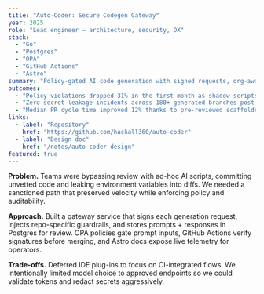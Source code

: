 ```yaml
---
title: "Auto-Coder: Secure Codegen Gateway"
year: 2025
role: "Lead engineer — architecture, security, DX"
stack:
  - "Go"
  - "Postgres"
  - "OPA"
  - "GitHub Actions"
  - "Astro"
summary: "Policy-gated AI code generation with signed requests, org-aware prompts, and attestations that ship directly into CI."
outcomes:
  - "Policy violations dropped 31% in the first month as shadow scripts disappeared."
  - "Zero secret leakage incidents across 180+ generated branches post-launch."
  - "Median PR cycle time improved 12% thanks to pre-reviewed scaffolds."
links:
  - label: "Repository"
    href: "https://github.com/hackall360/auto-coder"
  - label: "Design doc"
    href: "/notes/auto-coder-design"
featured: true
---
```


**Problem.** Teams were bypassing review with ad-hoc AI scripts, committing unvetted code and leaking environment variables into diffs. We needed a sanctioned path that preserved velocity while enforcing policy and auditability.

**Approach.** Built a gateway service that signs each generation request, injects repo-specific guardrails, and stores prompts + responses in Postgres for review. OPA policies gate prompt inputs, GitHub Actions verify signatures before merging, and Astro docs expose live telemetry for operators.

**Trade-offs.** Deferred IDE plug-ins to focus on CI-integrated flows. We intentionally limited model choice to approved endpoints so we could validate tokens and redact secrets aggressively.
